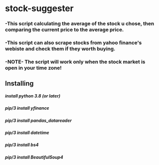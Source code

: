 # stock-suggester

### -This script calculating the average of the stock u chose, then comparing the current price to the average price.
### -This script can also scrape stocks from yahoo finance's webiste and check them if they worth buying.
### -NOTE- The script will work only when the stock market is open in your time zone!


## Installing

##### install python 3.8 (or later)
##### pip/3 install yfinance
##### pip/3 install pandas_datareader
##### pip/3 install datetime
##### pip/3 install bs4
##### pip/3 install BeautifulSoup4
